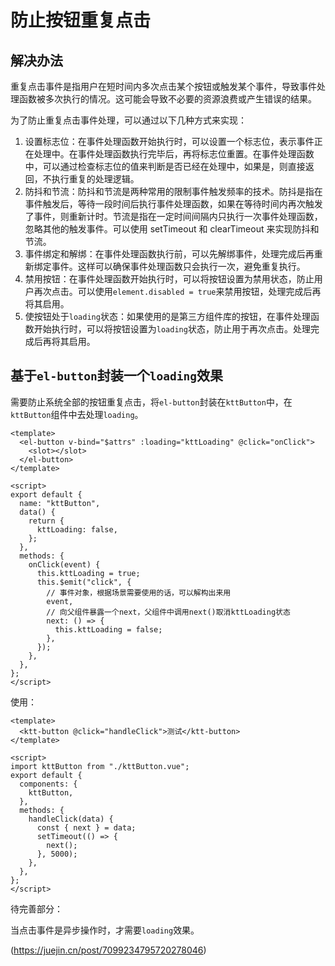 # 防止按钮重复点击

## 解决办法

重复点击事件是指用户在短时间内多次点击某个按钮或触发某个事件，导致事件处理函数被多次执行的情况。这可能会导致不必要的资源浪费或产生错误的结果。

为了防止重复点击事件处理，可以通过以下几种方式来实现：

1. 设置标志位：在事件处理函数开始执行时，可以设置一个标志位，表示事件正在处理中。在事件处理函数执行完毕后，再将标志位重置。在事件处理函数中，可以通过检查标志位的值来判断是否已经在处理中，如果是，则直接返回，不执行重复的处理逻辑。
2. 防抖和节流：防抖和节流是两种常用的限制事件触发频率的技术。防抖是指在事件触发后，等待一段时间后执行事件处理函数，如果在等待时间内再次触发了事件，则重新计时。节流是指在一定时间间隔内只执行一次事件处理函数，忽略其他的触发事件。可以使用 setTimeout 和 clearTimeout 来实现防抖和节流。
3. 事件绑定和解绑：在事件处理函数执行前，可以先解绑事件，处理完成后再重新绑定事件。这样可以确保事件处理函数只会执行一次，避免重复执行。
4. 禁用按钮：在事件处理函数开始执行时，可以将按钮设置为禁用状态，防止用户再次点击。可以使用`element.disabled = true`来禁用按钮，处理完成后再将其启用。
5. 使按钮处于`loading`状态：如果使用的是第三方组件库的按钮，在事件处理函数开始执行时，可以将按钮设置为`loading`状态，防止用于再次点击。处理完成后再将其启用。

## 基于`el-button`封装一个`loading`效果

需要防止系统全部的按钮重复点击，将`el-button`封装在`kttButton`中，在`kttButton`组件中去处理`loading`。

```vue
<template>
  <el-button v-bind="$attrs" :loading="kttLoading" @click="onClick">
    <slot></slot>
  </el-button>
</template>

<script>
export default {
  name: "kttButton",
  data() {
    return {
      kttLoading: false,
    };
  },
  methods: {
    onClick(event) {
      this.kttLoading = true;
      this.$emit("click", {
        // 事件对象，根据场景需要使用的话，可以解构出来用
        event,
        // 向父组件暴露一个next，父组件中调用next()取消kttLoading状态
        next: () => {
          this.kttLoading = false;
        },
      });
    },
  },
};
</script>
```

使用：

```vue
<template>
  <ktt-button @click="handleClick">测试</ktt-button>
</template>

<script>
import kttButton from "./kttButton.vue";
export default {
  components: {
    kttButton,
  },
  methods: {
    handleClick(data) {
      const { next } = data;
      setTimeout(() => {
        next();
      }, 5000);
    },
  },
};
</script>
```

待完善部分：

当点击事件是异步操作时，才需要`loading`效果。

(https://juejin.cn/post/7099234795720278046)
